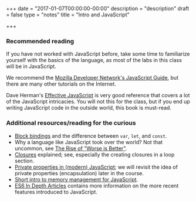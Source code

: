 +++
date = "2017-01-07T00:00:00-00:00"
description = "description"
draft = false
type = "notes"
title = "Intro and JavaScript"

+++

### Recommended reading

If you have not worked with JavaScript before, take some time to familiarize
yourself with the basics of the language, as most of the labs in this class
will be in JavaScript.

We recommend the <a
href="https://developer.mozilla.org/en-US/docs/Web/JavaScript/Guide">Mozilla
Developer Network's JavaScript Guide</a>,
but there are many other tutorials on the Internet.

Dave Herman's <a href="http://effectivejs.com/">Effective JavaScript</a> is
very good reference that covers a lot of the JavaScript intricacies.  You will
not this for the class, but if you end up writing JavaScript code in the
outside world, this book is must-read.

### Additional resources/reading for the curious

- <a href="https://leanpub.com/understandinges6/read#leanpub-auto-block-bindings">Block bindings</a> and the difference between `var`, `let`, and `const`.
- Why a language like JavaScript took over the world? Not that uncommon, see <a href="https://www.jwz.org/doc/worse-is-better.html">The Rise of "Worse is Better"</a>.
- <a href="https://developer.mozilla.org/en-US/docs/Web/JavaScript/Closures">Closures</a> explained; see, especially the creating closures in a loop section.
- <a href="https://curiosity-driven.org/private-properties-in-javascript">Private properties in (modern) JavaScript</a>; we will revisit the idea of private properties (encapsulation) later in the course.
- <a href="https://developer.mozilla.org/en-US/docs/Web/JavaScript/Memory_Management">Short intro to memory management for JavaScript</a>.
- <a href="https://hacks.mozilla.org/category/es6-in-depth/">ES6 In Depth Articles</a> contains more information on the more recent features introduced to JavaScript.
